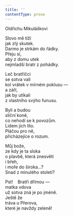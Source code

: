 ```yaml
---
title: ''
contentType: prose
---
```


Oldřichu Mikuláškovi

Slovo mě tíží  
jak zlý skutek.  
Darmo je strkám do řádky.  
Přeju si,  
aby z domu utek  
nejmladší bratr z pohádky.

Leč bratříčci  
se sotva valí  
kol vrátek v mírném poklusu —  
a září,  
jak by utíkali  
z vlastního svýho funusu.

Byli a budou  
sliční koně,  
co nehodí se k povozům.  
Lidem jich líto.  
Pláčou pro ně,  
přicházejíce o rozum.

Můj bože,  
ze kdy je ta sloka  
o plavbě, která znesvětí  
i břeh,  
i moře do široka…?  
Snad z minulého století?

Pst!    Bratří dřímou —  
matka vdova  
už sotva zná je po jméně.  
Ještě že  
tráva u Přerova,  
které je navždy zeleně!
